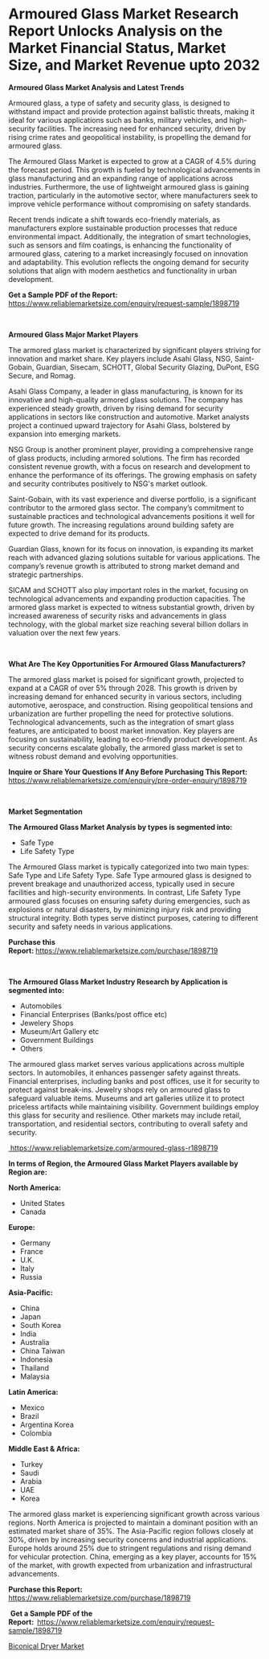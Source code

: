 <p><h1>Armoured Glass Market Research Report Unlocks Analysis on the Market Financial Status, Market Size, and Market Revenue upto 2032</h1></p><p><strong>Armoured Glass Market Analysis and Latest Trends</strong></p>
<p><p>Armoured glass, a type of safety and security glass, is designed to withstand impact and provide protection against ballistic threats, making it ideal for various applications such as banks, military vehicles, and high-security facilities. The increasing need for enhanced security, driven by rising crime rates and geopolitical instability, is propelling the demand for armoured glass.</p><p>The Armoured Glass Market is expected to grow at a CAGR of 4.5% during the forecast period. This growth is fueled by technological advancements in glass manufacturing and an expanding range of applications across industries. Furthermore, the use of lightweight armoured glass is gaining traction, particularly in the automotive sector, where manufacturers seek to improve vehicle performance without compromising on safety standards.</p><p>Recent trends indicate a shift towards eco-friendly materials, as manufacturers explore sustainable production processes that reduce environmental impact. Additionally, the integration of smart technologies, such as sensors and film coatings, is enhancing the functionality of armoured glass, catering to a market increasingly focused on innovation and adaptability. This evolution reflects the ongoing demand for security solutions that align with modern aesthetics and functionality in urban development.</p></p>
<p><strong>Get a Sample PDF of the Report:&nbsp;</strong> <a href="https://www.reliablemarketsize.com/enquiry/request-sample/1898719?utm_campaign=2442&utm_medium=2&utm_source=Github&utm_content=ia&utm_term=31032025&utm_id=armoured-glass">https://www.reliablemarketsize.com/enquiry/request-sample/1898719</a></p>
<p>&nbsp;</p>
<p><strong>Armoured Glass Major Market Players</strong></p>
<p><p>The armored glass market is characterized by significant players striving for innovation and market share. Key players include Asahi Glass, NSG, Saint-Gobain, Guardian, Sisecam, SCHOTT, Global Security Glazing, DuPont, ESG Secure, and Romag.</p><p>Asahi Glass Company, a leader in glass manufacturing, is known for its innovative and high-quality armored glass solutions. The company has experienced steady growth, driven by rising demand for security applications in sectors like construction and automotive. Market analysts project a continued upward trajectory for Asahi Glass, bolstered by expansion into emerging markets.</p><p>NSG Group is another prominent player, providing a comprehensive range of glass products, including armored solutions. The firm has recorded consistent revenue growth, with a focus on research and development to enhance the performance of its offerings. The growing emphasis on safety and security contributes positively to NSG's market outlook.</p><p>Saint-Gobain, with its vast experience and diverse portfolio, is a significant contributor to the armored glass sector. The company’s commitment to sustainable practices and technological advancements positions it well for future growth. The increasing regulations around building safety are expected to drive demand for its products.</p><p>Guardian Glass, known for its focus on innovation, is expanding its market reach with advanced glazing solutions suitable for various applications. The company’s revenue growth is attributed to strong market demand and strategic partnerships.</p><p>SICAM and SCHOTT also play important roles in the market, focusing on technological advancements and expanding production capacities. The armored glass market is expected to witness substantial growth, driven by increased awareness of security risks and advancements in glass technology, with the global market size reaching several billion dollars in valuation over the next few years.</p></p>
<p>&nbsp;</p>
<p><strong>What Are The Key Opportunities For Armoured Glass Manufacturers?</strong></p>
<p><p>The armored glass market is poised for significant growth, projected to expand at a CAGR of over 5% through 2028. This growth is driven by increasing demand for enhanced security in various sectors, including automotive, aerospace, and construction. Rising geopolitical tensions and urbanization are further propelling the need for protective solutions. Technological advancements, such as the integration of smart glass features, are anticipated to boost market innovation. Key players are focusing on sustainability, leading to eco-friendly product development. As security concerns escalate globally, the armored glass market is set to witness robust demand and evolving opportunities.</p></p>
<p><strong>Inquire or Share Your Questions If Any Before Purchasing This Report:</strong> <a href="https://www.reliablemarketsize.com/enquiry/pre-order-enquiry/1898719?utm_campaign=2442&utm_medium=2&utm_source=Github&utm_content=ia&utm_term=31032025&utm_id=armoured-glass">https://www.reliablemarketsize.com/enquiry/pre-order-enquiry/1898719</a></p>
<p>&nbsp;</p>
<p><strong>Market Segmentation</strong></p>
<p><strong>The Armoured Glass Market Analysis by types is segmented into:</strong></p>
<p><ul><li>Safe Type</li><li>Life Safety Type</li></ul></p>
<p><p>The Armoured Glass market is typically categorized into two main types: Safe Type and Life Safety Type. Safe Type armoured glass is designed to prevent breakage and unauthorized access, typically used in secure facilities and high-security environments. In contrast, Life Safety Type armoured glass focuses on ensuring safety during emergencies, such as explosions or natural disasters, by minimizing injury risk and providing structural integrity. Both types serve distinct purposes, catering to different security and safety needs in various applications.</p></p>
<p><strong>Purchase this Report:&nbsp;</strong><a href="https://www.reliablemarketsize.com/purchase/1898719?utm_campaign=2442&utm_medium=2&utm_source=Github&utm_content=ia&utm_term=31032025&utm_id=armoured-glass">https://www.reliablemarketsize.com/purchase/1898719</a></p>
<p>&nbsp;</p>
<p><strong>The Armoured Glass Market Industry Research by Application is segmented into:</strong></p>
<p><ul><li>Automobiles</li><li>Financial Enterprises (Banks/post office etc)</li><li>Jewelery Shops</li><li>Museum/Art Gallery etc</li><li>Government Buildings</li><li>Others</li></ul></p>
<p><p>The armoured glass market serves various applications across multiple sectors. In automobiles, it enhances passenger safety against threats. Financial enterprises, including banks and post offices, use it for security to protect against break-ins. Jewelry shops rely on armoured glass to safeguard valuable items. Museums and art galleries utilize it to protect priceless artifacts while maintaining visibility. Government buildings employ this glass for security and resilience. Other markets may include retail, transportation, and residential sectors, contributing to overall safety and security.</p></p>
<p><a href="https://www.reliablemarketsize.com/armoured-glass-r1898719?utm_campaign=2442&utm_medium=2&utm_source=Github&utm_content=ia&utm_term=31032025&utm_id=armoured-glass">&nbsp;https://www.reliablemarketsize.com/armoured-glass-r1898719</a></p>
<p><strong>In terms of Region, the Armoured Glass Market Players available by Region are:</strong></p>
<p>
    <p> <strong> North America: </strong>
        <ul>
            <li>United States</li>
            <li>Canada</li>
        </ul>
        </p> 
    <p> <strong> Europe: </strong>
        <ul>
            <li>Germany</li>
            <li>France</li>
            <li>U.K.</li>
            <li>Italy</li>
            <li>Russia</li>
        </ul>
        </p> 
    <p> <strong> Asia-Pacific: </strong>
        <ul>
            <li>China</li>
            <li>Japan</li>
            <li>South Korea</li>
            <li>India</li>
            <li>Australia</li>
            <li>China Taiwan</li>
            <li>Indonesia</li>
            <li>Thailand</li>
            <li>Malaysia</li>
        </ul>
        </p> 
    <p> <strong> Latin America: </strong>
        <ul>
            <li>Mexico</li>
            <li>Brazil</li>
            <li>Argentina Korea</li>
            <li>Colombia</li>
        </ul>
        </p> 
    <p> <strong> Middle East & Africa: </strong>
        <ul>
            <li>Turkey</li>
            <li>Saudi</li>
            <li>Arabia</li>
            <li>UAE</li>
            <li>Korea</li>
        </ul>
    </p>
    </p>
<p><p>The armored glass market is experiencing significant growth across various regions. North America is projected to maintain a dominant position with an estimated market share of 35%. The Asia-Pacific region follows closely at 30%, driven by increasing security concerns and industrial applications. Europe holds around 25% due to stringent regulations and rising demand for vehicular protection. China, emerging as a key player, accounts for 15% of the market, with growth expected from urbanization and infrastructural advancements.</p></p>
<p><strong>Purchase this Report: </strong><a href="https://www.reliablemarketsize.com/purchase/1898719?utm_campaign=2442&utm_medium=2&utm_source=Github&utm_content=ia&utm_term=31032025&utm_id=armoured-glass">https://www.reliablemarketsize.com/purchase/1898719</a></p>
<p>&nbsp;<strong>Get a Sample PDF of the Report:&nbsp;&nbsp;</strong><a href="https://www.reliablemarketsize.com/enquiry/request-sample/1898719?utm_campaign=2442&utm_medium=2&utm_source=Github&utm_content=ia&utm_term=31032025&utm_id=armoured-glass">https://www.reliablemarketsize.com/enquiry/request-sample/1898719</a></p>
<p><strong></strong></p>
<p><p><a href="https://github.com/FahadAhmed223/Market-Research-Report-List-2/blob/main/biconical-dryer-market.md?utm_campaign=2442&utm_medium=2&utm_source=Github&utm_content=ia&utm_term=31032025&utm_id=armoured-glass">Biconical Dryer Market</a></p></p>